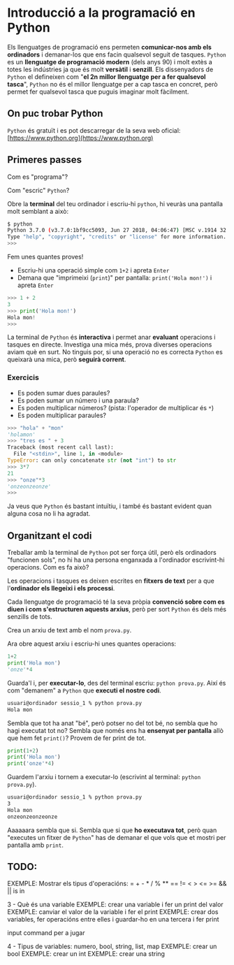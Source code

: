 # Introducció a la programació en Python

Els llenguatges de programació ens permeten **comunicar-nos amb els ordinadors** i demanar-los que ens facin qualsevol seguit de tasques.
`Python` es un **llenguatge de programació modern** (dels anys 90) i molt extès a totes les indústries ja que és molt **versàtil** i **senzill**.
Els dissenyadors de `Python` el defineixen com "**el 2n millor llenguatge per a fer qualsevol tasca**", `Python` no és el millor llenguatge per a cap tasca en concret, però permet fer qualsevol tasca que puguis imaginar molt fàcilment.

## On puc trobar Python

`Python` és gratuït i es pot descarregar de la seva web oficial: [https://www.python.org](https://www.python.org)

## Primeres passes

Com es "programa"?

Com "escric" `Python`?

Obre la **terminal** del teu ordinador i escriu-hi `python`, hi veuràs una pantalla molt semblant a això:

```bash
$ python
Python 3.7.0 (v3.7.0:1bf9cc5093, Jun 27 2018, 04:06:47) [MSC v.1914 32 bit (Intel)] on win32
Type "help", "copyright", "credits" or "license" for more information.
>>>
```

Fem unes quantes proves!

- Escriu-hi una operació simple com `1+2` i apreta `Enter`
- Demana que "imprimeixi (`print`)" per pantalla: `print('Hola mon!')` i apreta `Enter`

```python
>>> 1 + 2
3
>>> print('Hola mon!')
Hola mon!
>>>
```

La terminal de `Python` és **interactiva** i permet anar **evaluant** operacions i tasques en directe.
Investiga una mica més, prova diverses operacions aviam què en surt. No tinguis por, si una operació no es correcta `Python` es queixarà una mica, però **seguirà corrent**.

### Exercicis

- Es poden sumar dues paraules?
- Es poden sumar un número i una paraula?
- Es poden multiplicar números? (pista: l'operador de multiplicar és `*`)
- Es poden multiplicar paraules?

```python
>>> "hola" + "mon"
'holamon'
>>> "tres es " + 3
Traceback (most recent call last):
  File "<stdin>", line 1, in <module>
TypeError: can only concatenate str (not "int") to str
>>> 3*7
21
>>> "onze"*3
'onzeonzeonze'
>>> 
```

Ja veus que `Python` és bastant intuïtiu, i també és bastant evident quan alguna cosa no li ha agradat.

## Organitzant el codi

Treballar amb la terminal de `Python` pot ser força útil, però els ordinadors "funcionen sols", no hi ha una persona enganxada a l'ordinador escrivint-hi operacions. Com es fa això?

Les operacions i tasques es deixen escrites en **fitxers de text** per a que l'**ordinador els llegeixi i els processi**.

Cada llenguatge de programació té la seva pròpia **convenció sobre com es diuen i com s'estructuren aquests arxius**, però per sort `Python` és dels més senzills de tots.

Crea un arxiu de text amb el nom `prova.py`.

Ara obre aquest arxiu i escriu-hi unes quantes operacions:

```python
1+2
print('Hola mon')
'onze'*4
```

Guarda'l i, per **executar-lo**, des del terminal escriu: `python prova.py`. Així és com "demanem" a `Python` que **executi el nostre codi**.

```bash
usuari@ordinador sessio_1 % python prova.py 
Hola mon
```

Sembla que tot ha anat "bé", però potser no del tot bé, no sembla que ho hagi executat tot no?
Sembla que només ens ha **ensenyat per pantalla** allò que hem fet `print()`? Provem de fer print de tot.

```python
print(1+2)
print('Hola mon')
print('onze'*4)
```

Guardem l'arxiu i tornem a executar-lo (escrivint al terminal: `python prova.py`).

```bash
usuari@ordinador sessio_1 % python prova.py 
3
Hola mon
onzeonzeonzeonze
```

Aaaaaara sembla que si. Sembla que si que **ho executava tot**, però quan "executes un fitxer de `Python`" has de demanar el que vols que et mostri per pantalla amb `print`.

## TODO:

EXEMPLE: Mostrar els tipus d'operacións: = + - * / % ** == != < > <= >= && ||  is  in

3 - Què és una variable
EXEMPLE: crear una variable i fer un print del valor
EXEMPLE: canviar el valor de la variable i fer el print
EXEMPLE: crear dos variables, fer operacións entre elles i guardar-ho en una tercera i fer print

input command per a jugar

4 - Tipus de variables: numero, bool, string, list, map
EXEMPLE: crear un bool
EXEMPLE: crear un int
EXEMPLE: crear una string
